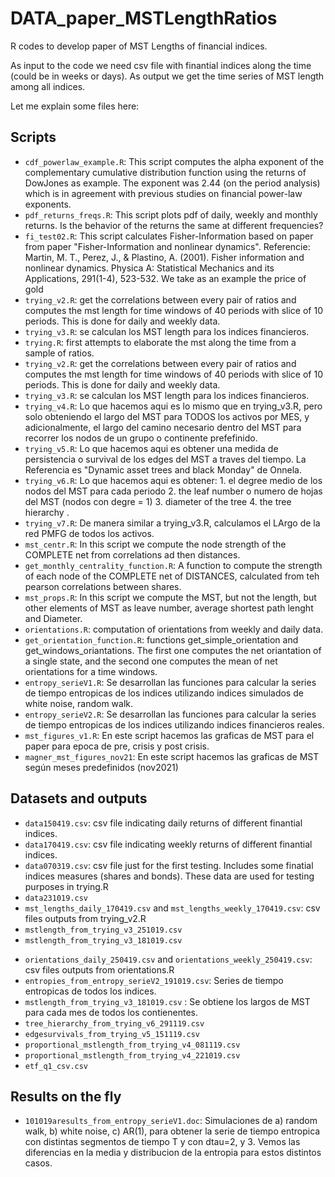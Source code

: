 # DATA_paper_MSTLengthRatios
R codes to develop paper of MST Lengths of financial indices.

As input to the code we need csv file with finantial indices along the time (could be in weeks or days). As output we get the time series of MST length among all indices.



Let me explain some files here:

## Scripts

* `cdf_powerlaw_example.R`: This script computes the alpha exponent of the complementary cumulative distribution function using the returns of DowJones as example. The exponent was 2.44 (on the period analysis) which is in agreement with previous studies on financial power-law exponents.
* `pdf_returns_freqs.R`: This script plots pdf of daily, weekly and monthly returns. Is the behavior of the returns the same at different frequencies?
* `fi_test02.R`: This script calculates Fisher-Information based on paper from  paper "Fisher-Information and nonlinear dynamics". Referencie: Martin, M. T., Perez, J., & Plastino, A. (2001). Fisher information and nonlinear dynamics. Physica A: Statistical Mechanics and its Applications, 291(1-4), 523-532. We take as an example the price of gold
* `trying_v2.R`: get the correlations between every pair of ratios and computes the mst length for time windows of 40 periods with slice of 10 periods. This is done for daily and weekly data.
* ``trying_v3.R``: se calculan los MST length para los indices financieros.
* `trying.R`: first attempts to elaborate the mst along the time from a sample of ratios.
* `trying_v2.R`: get the correlations between every pair of ratios and computes the mst length for time windows of 40 periods with slice of 10 periods. This is done for daily and weekly data.
* ``trying_v3.R``: se calculan los MST length para los indices financieros.
* ``trying_v4.R``: Lo que hacemos aqui es lo mismo que en trying_v3.R, pero solo obteniendo el largo del MST para TODOS los activos por MES, y adicionalmente, el largo del camino necesario dentro del MST para recorrer los nodos de un grupo o continente prefefinido.
* ``trying_v5.R``: Lo que hacemos aqui es obtener una medida de persistencia o survival  de los edges del MST a traves del tiempo. La Referencia es "Dynamic asset trees and black Monday" de Onnela.
* ``trying_v6.R``: Lo que hacemos aqui es obtener: 1. el degree medio de los nodos del MST para cada periodo 2. the leaf number o numero de hojas del MST (nodos con degre = 1) 3. diameter of the tree 4. the tree hierarchy .
* ``trying_v7.R``: De manera similar a trying_v3.R, calculamos el LArgo de la red PMFG  de todos los activos.
* ``mst_centr.R``: In this script we compute the node strength of the COMPLETE net from correlations ad then distances.
* ``get_monthly_centrality_function.R``: A function to compute the strength of each node of the COMPLETE net of DISTANCES, calculated from teh pearson correlations between shares.
* ``mst_props.R``: In this script we compute the MST, but not the length, but other elements of MST as leave number, average shortest path lenght and Diameter.
* `orientations.R`: computation of orientations from weekly and daily data.
* `get_orientation_function.R`: functions get_simple_orientation and get_windows_oriantations. The first one computes the net oriantation of a single state, and the second one computes the mean of net orientations for a time windows. 
* ``entropy_serieV1.R``: Se desarrollan las funciones para calcular la series de tiempo entropicas de los indices utilizando indices simulados de white noise, random walk.
* ``entropy_serieV2.R``: Se desarrollan las funciones para calcular la series de tiempo entropicas de los indices utilizando indices financieros reales.
* ``mst_figures_v1.R``: En este script hacemos las graficas de MST para el paper para epoca de pre, crisis y post crisis.
* ``magner_mst_figures_nov21``: En este script hacemos las graficas de MST según meses predefinidos (nov2021)



## Datasets and outputs

- `data150419.csv`: csv file indicating daily returns of different finantial indices. 
- `data170419.csv`: csv file indicating weekly returns of different finantial indices. 
- `data070319.csv`: csv file just for the first testing. Includes some finatial indices measures (shares and bonds). These data are used for testing purposes in trying.R
- ``data231019.csv``
- `mst_lengths_daily_170419.csv` and `mst_lengths_weekly_170419.csv`: csv files outputs from trying_v2.R
- ``mstlength_from_trying_v3_251019.csv``
- ``mstlength_from_trying_v3_181019.csv``

* `orientations_daily_250419.csv` and `orientations_weekly_250419.csv`:  csv files outputs from orientations.R 
* ``entropies_from_entropy_serieV2_191019.csv``: Series de tiempo entropicas de todos los indices.
* ``mstlength_from_trying_v3_181019.csv`` : Se obtiene los largos de MST para cada mes de todos los contienentes.
* ``tree_hierarchy_from_trying_v6_291119.csv``
* ``edgesurvivals_from_trying_v5_151119.csv``
* ``proportional_mstlength_from_trying_v4_081119.csv``
* ``proportional_mstlength_from_trying_v4_221019.csv``
* ``etf_q1_csv.csv``


## Results on the fly

* ``101019aresults_from_entropy_serieV1.doc``: Simulaciones de a) random walk, b) white noise, c) AR(1), para obtener la serie de tiempo entropica con distintas segmentos de tiempo T y con dtau=2, y 3.  Vemos las diferencias en la media y distribucion de la entropia para estos distintos casos.

